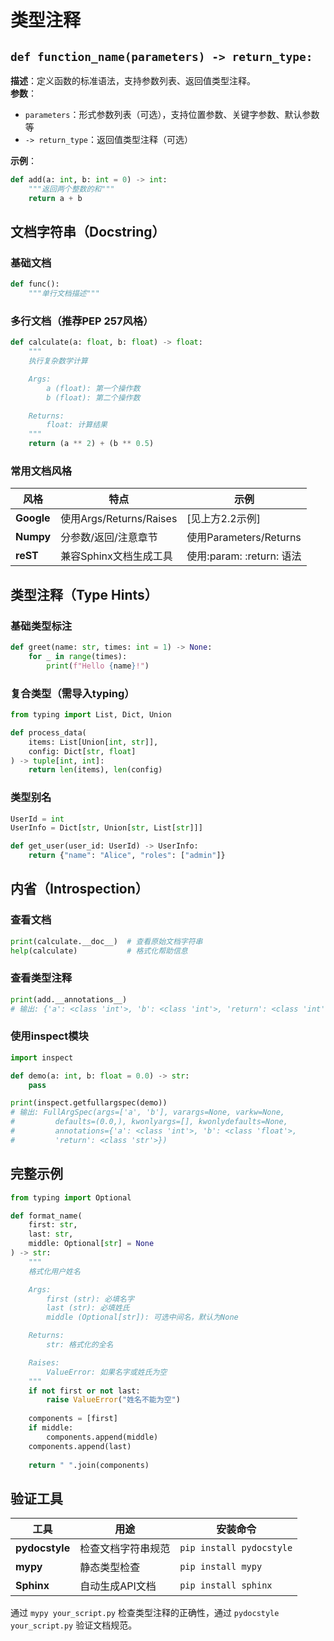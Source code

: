 # 类型注释

## `def function_name(parameters) -> return_type:`
**描述**：定义函数的标准语法，支持参数列表、返回值类型注释。  
**参数**：
- `parameters`：形式参数列表（可选），支持位置参数、关键字参数、默认参数等
- `-> return_type`：返回值类型注释（可选）

**示例**：
```Python
def add(a: int, b: int = 0) -> int:
    """返回两个整数的和"""
    return a + b
```


## 文档字符串（Docstring）
### 基础文档
```Python
def func():
    """单行文档描述"""
```

### 多行文档（推荐PEP 257风格）
```Python
def calculate(a: float, b: float) -> float:
    """
    执行复杂数学计算

    Args:
        a (float): 第一个操作数
        b (float): 第二个操作数

    Returns:
        float: 计算结果
    """
    return (a ** 2) + (b ** 0.5)
```

### 常用文档风格
| 风格      | 特点                         | 示例                     |
|-----------|------------------------------|--------------------------|
| **Google** | 使用Args/Returns/Raises      | [见上方2.2示例]          |
| **Numpy**  | 分参数/返回/注意章节          | 使用Parameters/Returns   |
| **reST**   | 兼容Sphinx文档生成工具        | 使用:param: :return: 语法 |


## 类型注释（Type Hints）
### 基础类型标注
```Python
def greet(name: str, times: int = 1) -> None:
    for _ in range(times):
        print(f"Hello {name}!")
```

### 复合类型（需导入typing）
```Python
from typing import List, Dict, Union

def process_data(
    items: List[Union[int, str]],
    config: Dict[str, float]
) -> tuple[int, int]:
    return len(items), len(config)
```

### 类型别名
```Python
UserId = int
UserInfo = Dict[str, Union[str, List[str]]]

def get_user(user_id: UserId) -> UserInfo:
    return {"name": "Alice", "roles": ["admin"]}
```

##  内省（Introspection）
### 查看文档
```Python
print(calculate.__doc__)  # 查看原始文档字符串
help(calculate)           # 格式化帮助信息
```

### 查看类型注释
```Python
print(add.__annotations__)
# 输出: {'a': <class 'int'>, 'b': <class 'int'>, 'return': <class 'int'>}
```

### 使用inspect模块
```Python
import inspect

def demo(a: int, b: float = 0.0) -> str:
    pass

print(inspect.getfullargspec(demo))
# 输出: FullArgSpec(args=['a', 'b'], varargs=None, varkw=None, 
#         defaults=(0.0,), kwonlyargs=[], kwonlydefaults=None, 
#         annotations={'a': <class 'int'>, 'b': <class 'float'>, 
#         'return': <class 'str'>})
```



## 完整示例
```Python
from typing import Optional

def format_name(
    first: str, 
    last: str, 
    middle: Optional[str] = None
) -> str:
    """
    格式化用户姓名

    Args:
        first (str): 必填名字
        last (str): 必填姓氏
        middle (Optional[str]): 可选中间名，默认为None

    Returns:
        str: 格式化的全名

    Raises:
        ValueError: 如果名字或姓氏为空
    """
    if not first or not last:
        raise ValueError("姓名不能为空")
    
    components = [first]
    if middle:
        components.append(middle)
    components.append(last)
    
    return " ".join(components)
```


## 验证工具
| 工具           | 用途                      | 安装命令              |
|----------------|---------------------------|-----------------------|
| **pydocstyle** | 检查文档字符串规范         | `pip install pydocstyle` |
| **mypy**       | 静态类型检查               | `pip install mypy`      |
| **Sphinx**     | 自动生成API文档            | `pip install sphinx`    |

通过 `mypy your_script.py` 检查类型注释的正确性，通过 `pydocstyle your_script.py` 验证文档规范。